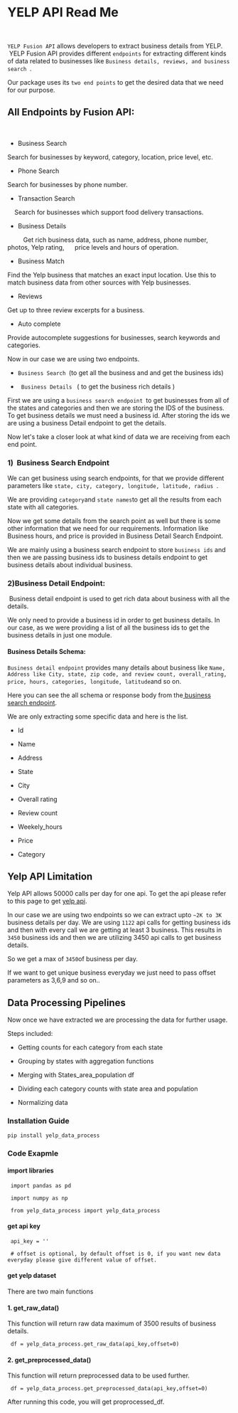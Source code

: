 <h1>YELP API Read Me&nbsp;</h1>
<p><br></p>
<p> <code>YELP Fusion API</code> allows developers to extract business details from YELP. &nbsp;YELP Fusion API provides different <code>endpoints</code> for extracting different kinds of data related to businesses like <code>Business details, reviews, and business search </code>.</p>

<p>Our package uses its <code>two end points</code> to get the desired data that we need for our purpose.&nbsp;</p>
<h2>All Endpoints by Fusion API:</h2>
<p><br></p>
<ul>
    <li>
        <p>Business Search&nbsp;</p>
    </li>
</ul>
<p>Search for businesses by keyword, category, location, price level, etc.</p>
<ul>
    <li>
        <p>Phone Search</p>
    </li>
</ul>
<p>Search for businesses by phone number.</p>
<ul>
    <li>
        <p>Transaction Search&nbsp;</p>
    </li>
</ul>
<p>&nbsp; &nbsp;&nbsp;Search for businesses which support food delivery transactions.</p>
<ul>
    <li>
        <p>Business Details&nbsp;</p>
    </li>
</ul>
<p>&nbsp; &nbsp; &nbsp; &nbsp; &nbsp;Get rich business data, such as name, address, phone number, photos, Yelp rating, &nbsp; &nbsp; &nbsp;price levels and hours of operation.</p>
<ul>
    <li>
        <p>Business Match&nbsp;</p>
    </li>
</ul>
<p>Find the Yelp business that matches an exact input location. Use this to match business data from other sources with Yelp businesses.</p>
<ul>
    <li>
        <p>Reviews</p>
    </li>
</ul>
<p>Get up to three review excerpts for a business.</p>
<ul>
    <li>
        <p>Auto complete&nbsp;</p>
    </li>
</ul>
<p>Provide autocomplete suggestions for businesses, search keywords and categories.</p>

<p>Now in our case we are using two endpoints.&nbsp;</p>
<ul>
    <li>
        <p><code>Business Search </code>(to get all the business and and get the business ids)</p>
    </li>
    <li>
        <p><code> Business Details </code> ( to get the business rich details )</p>
    </li>
</ul>
<p>First we are using a <code>business search endpoint </code>to get businesses from all of the states and categories and then we are storing the IDS of the business. To get business details we must need a business id. After storing the ids we are using a business Detail endpoint to get the details.&nbsp;</p>
<p>Now let&apos;s take a closer look at what kind of data we are receiving from each end point.&nbsp;</p>
<h3>1) &nbsp;Business Search Endpoint</h3>
  
<p>We can get business using search endpoints, for that we provide different parameters like <code>state, city, category, longitude, latitude, radius </code>.</p>
<p>We are providing <code>category</code>and <code>state names</code>to get all the results from each state with all categories.&nbsp;</p>
<p>Now we get some details from the search point as well but there is some other information that we need for our requirements. Information like Business hours, and price is provided in Business Detail Search Endpoint.&nbsp;</p>
<p>We are mainly using a business search endpoint to store <code>business ids</code> and then we are passing business ids to business details endpoint to get business details about individual business.&nbsp;</p>

<h3>2)Business Detail Endpoint:</h3>

<p>&nbsp;Business detail endpoint is used to get rich data about business with all the details.&nbsp;</p>
<p>We only need to provide a business id in order to get business details. In our case, as we were providing a list of all the business ids to get the business details in just one module.</p>
<h4>Business Details Schema:</h4>
<p><code>Business detail endpoint</code> provides many details about business like <code>Name, Address like City, state, zip code, and review count, overall_rating, price, hours, categories, longitude, latitude</code>and so on.</p>
<p>Here you can see the all schema or response body from the<a href="https://www.yelp.com/developers/documentation/v3/business">&nbsp;business search endpoint</a>.</p>
<p>We are only extracting some specific data and here is the list.&nbsp;</p>
<ul>
    <li>
        <p>Id</p>
    </li>
    <li>
        <p>Name</p>
    </li>
    <li>
        <p>Address</p>
    </li>
    <li>
        <p>State</p>
    </li>
    <li>
        <p>City</p>
    </li>
    <li>
        <p>Overall rating</p>
    </li>
    <li>
        <p>Review count</p>
    </li>
    <li>
        <p>Weekely_hours</p>
    </li>
    <li>
        <p>Price</p>
    </li>
    <li>
        <p>Category&nbsp;</p>
    </li>
</ul>
<h2>Yelp API Limitation&nbsp;</h2>
<p>Yelp API allows 50000 calls per day for one api. To get the api please refer to this page to get <a href="https://www.yelp.com/developers/v3/manage_app">yelp api</a>.&nbsp;</p>
<p>In our case we are using two endpoints so we can extract upto <code>~2K to 3K </code> business details per day. We are using <code>1122</code> api calls for getting business ids and then with every call we are getting at least 3 business. This results in <code>3450</code> business ids and then we are utilizing 3450 api calls to get business details.&nbsp;</p>
<p>So we get a max of <code>3450</code>of business per day.&nbsp;</p>
<p>If we want to get unique business everyday we just need to pass offset parameters as 3,6,9 and so on..</p>

<h2>Data Processing Pipelines&nbsp;</h2>
<p>Now once we have extracted we are processing the data for further usage.</p>
<p>Steps included:</p>
<ul>
    <li>
        <p>Getting counts for each category from each state</p>
    </li>
    <li>
        <p>Grouping by states with aggregation functions</p>
    </li>
    <li>
        <p>Merging with States_area_population df</p>
    </li>
    <li>
        <p>Dividing each category counts with state area and population</p>
    </li>
    <li>
        <p>Normalizing data</p>
    </li>
</ul>

<h3> Installation Guide </h3>
<code>pip install yelp_data_process</code>

<h3> Code Exapmle </h3>
<h4> import libraries </h4>
<p> <code> import pandas as pd </code></p>
<p> <code> import numpy as np  </code></p>
<p> <code> from yelp_data_process import yelp_data_process  </code></p>

<h4> get api key </h4>
<p> <code> api_key = ''  </code></p>
<p> <code> # offset is optional, by default offset is 0, if you want new data everyday please give different value of offset. </code></p>
<h4> get yelp dataset  </h4>
<p> There are two main functions </p>
<h4> 1. get_raw_data() </h4>
<p> This function will return raw data maximum of 3500 results of business details. </p>

<p> <code> df = yelp_data_process.get_raw_data(api_key,offset=0) </code></p>

<h4> 2. get_preprocessed_data() </h4>

<p> This function will return preprocessed data to be used further. </p>

<p> <code> df = yelp_data_process.get_preprocessed_data(api_key,offset=0) </code></p>

 <p>After running this code, you will get proprocessed_df. </p>
